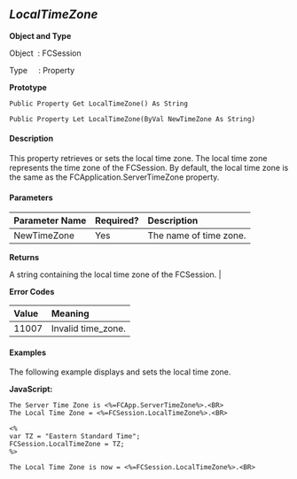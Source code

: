 _LocalTimeZone_
------------
**Object and Type**

Object  : FCSession

Type     : Property

**Prototype**

```
Public Property Get LocalTimeZone() As String
```

```
Public Property Let LocalTimeZone(ByVal NewTimeZone As String)
```

#### Description

This property retrieves or sets the local time zone. The local time zone represents the time zone of the FCSession. By default, the local time zone is the same as the FCApplication.ServerTimeZone property.

#### Parameters

| Parameter Name | Required? | Description |
|:--- |:--- |:--- |
| NewTimeZone | Yes | The name of time zone. |

**Returns**

A string containing the local time zone of the FCSession. |

**Error Codes**

| Value | Meaning |
|:--- |:--- |
| 11007 | Invalid time_zone. |

#### Examples

The following example displays and sets the local time zone.

**JavaScript:**
```
The Server Time Zone is <%=FCApp.ServerTimeZone%>.<BR>
The Local Time Zone = <%=FCSession.LocalTimeZone%>.<BR>

<%
var TZ = "Eastern Standard Time";
FCSession.LocalTimeZone = TZ; 
%>

The Local Time Zone is now = <%=FCSession.LocalTimeZone%>.<BR>
```